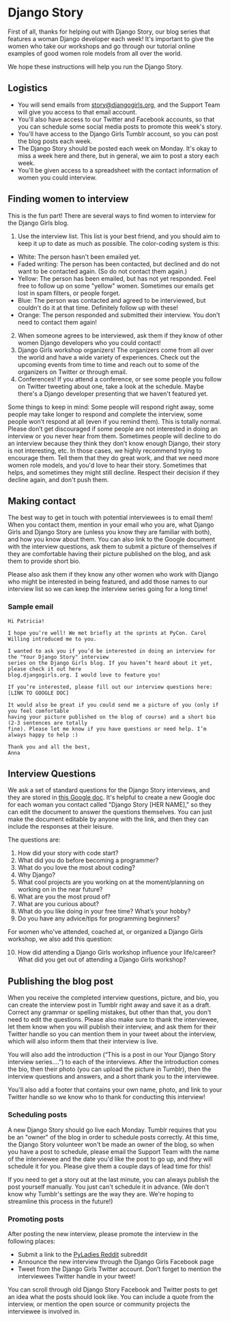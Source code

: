 # Django Story 
First of all, thanks for helping out with Django Story, our blog series that features a woman Django developer each week! It's important to give the women who take our workshops and go through our tutorial online examples of good women role models from all over the world.  

We hope these instructions will help you run the Django Story. 
## Logistics 
- You will send emails from story@djangogirls.org, and the Support Team will give you access to that email account. 
- You'll also have access to our Twitter and Facebook accounts, so that you can schedule some social media posts to promote this week's story. 
- You'll have access to the Django Girls Tumblr account, so you can post the blog posts each week. 
- The Django Story should be posted each week on Monday. It's okay to miss a week here and there, but in general, we aim to post a story each week.
- You'll be given access to a spreadsheet with the contact information of women you could interview. 

## Finding women to interview 
This is the fun part! There are several ways to find women to interview for the Django Girls blog. 

1. Use the interview list. This list is your best friend, and you should aim to keep it up to date as much as possible. The color-coding system is this: 
  - White: The person hasn't been emailed yet. 
  - Faded writing: The person has been contacted, but declined and do not want to be contacted again. (So do not contact them again.)  
  - Yellow: The person has been emailed, but has not yet responded. Feel free to follow up on some "yellow" women. Sometimes our emails get lost in spam filters, or people forget. 
  - Blue: The person was contacted and agreed to be interviewed, but couldn't do it at that time. Definitely follow up with these! 
  - Orange: The person responded and submitted their interview. You don't need to contact them again! 
2. When someone agrees to be interviewed, ask them if they know of other women Django developers who you could contact! 
3. Django Girls workshop organizers! The organizers come from all over the world and have a wide variety of experiences. Check out the upcoming events from time to time and reach out to some of the organizers on Twitter or through email. 
4. Conferences! If you attend a conference, or see some people you follow on Twitter tweeting about one, take a look at the schedule. Maybe there's a Django developer presenting that we haven't featured yet. 

Some things to keep in mind: Some people will respond right away, some people may take longer to respond and complete the interview, some people won’t respond at all (even if you remind them). This is totally normal. Please don’t get discouraged if some people are not interested in doing an interview or you never hear from them. Sometimes people will decline to do an interview because they think they don’t know enough Django, their story is not interesting, etc. In those cases, we highly recommend trying to encourage them. Tell them that they do great work, and that we need more women role models, and you'd love to hear their story. Sometimes that helps, and sometimes they might still decline. Respect their decision if they decline again, and don't push them. 

## Making contact 
The best way to get in touch with potential interviewees is to email them! When you contact them, mention in your email who you are, what Django Girls and Django Story are (unless you know they are familiar with both), and how you know about them. You can also link to the Google document with the interview questions, ask them to submit a picture of themselves if they are comfortable having their picture published on the blog, and ask them to provide short bio. 

Please also ask them if they know any other women who work with Django who might be interested in being featured, and add those names to our interview list so we can keep the interview series going for a long time! 

### Sample email
```
Hi Patricia!

I hope you’re well! We met briefly at the sprints at PyCon. Carol Willing introduced me to you.

I wanted to ask you if you’d be interested in doing an interview for the "Your Django Story" interview 
series on the Django Girls blog. If you haven’t heard about it yet, please check it out here 
blog.djangogirls.org. I would love to feature you! 

If you’re interested, please fill out our interview questions here: [LINK TO GOOGLE DOC]

It would also be great if you could send me a picture of you (only if you feel comfortable 
having your picture published on the blog of course) and a short bio (2-3 sentences are totally 
fine). Please let me know if you have questions or need help. I’m always happy to help :)

Thank you and all the best,
Anna
```

## Interview Questions 

We ask a set of standard questions for the Django Story interviews, and they are stored in [this Google doc](https://docs.google.com/document/d/14NNMsXZkXL5vDjcWP2h_-nkro_EtN2rv_McFRjQTGLs/edit?usp=sharing). It's helpful to create a new Google doc for each woman you contact called "Django Story [HER NAME]," so they can edit the document to answer the questions themselves. You can just make the document editable by anyone with the link, and then they can include the responses at their leisure.  

The questions are: 

1. How did your story with code start?
2. What did you do before becoming a programmer?
3. What do you love the most about coding?
4. Why Django?
5. What cool projects are you working on at the moment/planning on working on in the near future?
6. What are you the most proud of?
7. What are you curious about?
8. What do you like doing in your free time? What’s your hobby?
9. Do you have any advice/tips for programming beginners?

For women who've attended, coached at, or organized a Django Girls workshop, we also add this question: 

10. How did attending a Django Girls workshop influence your life/career? What did you get out of attending a Django Girls workshop?

## Publishing the blog post 
When you receive the completed interview questions, picture, and bio, you can create the interview post in Tumblr right away and save it as a draft. Correct any grammar or spelling mistakes, but other than that, you don't need to edit the questions. Please also make sure to thank the interviewee, let them know when you will publish their interview, and ask them for their Twitter handle so you can mention them in your tweet about the interview, which will also inform them that their interview is live.

You will also add the introduction (“This is a post in our Your Django Story interview series….”) to each of the interviews. After the introduction comes the bio, then their photo (you can upload the picture in Tumblr), then the interview questions and answers, and a short thank you to the interviewee. 

You'll also add a footer that contains your own name, photo, and link to your Twitter handle so we know who to thank for conducting this interview! 

### Scheduling posts 
A new Django Story should go live each Monday. 
Tumblr requires that you be an "owner" of the blog in order to schedule posts correctly. At this time, the Django Story volunteer won't be made an owner of the blog, so when you have a post to schedule, please email the Support Team with the name of the interviewee and the date you'd like the post to go up, and they will schedule it for you. Please give them a couple days of lead time for this! 

If you need to get a story out at the last minute, you can always publish the post yourself manually. You just can't schedule it in advance. (We don't know why Tumblr's settings are the way they are. We're hoping to streamline this process in the future!) 

### Promoting posts
After posting the new interview, please promote the interview in the following places: 

- Submit a link to the [PyLadies Reddit](http://reddit.com/r/pyladies/) subreddit
- Announce the new interview through the Django Girls Facebook page 
- Tweet from the Django Girls Twitter account. Don’t forget to mention the interviewees Twitter handle in your tweet! 

You can scroll through old Django Story Facebook and Twitter posts to get an idea what the posts should look like. You can include a quote from the interview, or mention the open source or community projects the interviewee is involved in. 


